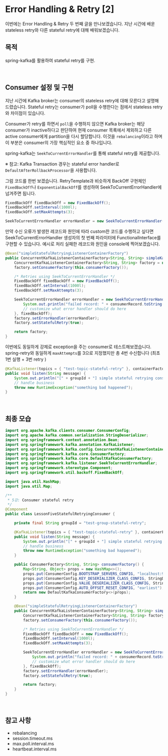 # Error Handling & Retry [2]
이번에는 Error Handling & Retry 두 번째 글을 만나보겠습니다.
지난 시간에 배운 stateless retry와 다른 stateful retry에 대해 배워보겠습니다.

## 목적
spring-kafka를 활용하여 stateful retry를 구현.

<br/>

## Consumer 설정 및 구현
지난 시간에 Kafka broker는 consumer의 stateless retry에 대해 모른다고 설명해 드렸습니다.
Stateful retry는 consumer가 poll을 수행한다는 점에서 stateless retry와 차이점이 있습니다.

Consumer가 retry를 하면서 `poll`을 수행하지 않으면
Kafka broker는 해당 consumer가 inactive하다고 판단하여
현재 consumer 목록에서 제외하고 다른 active consumer에게 partition을 다시 할당합니다.
이것을 `rebalancing`이라고 하며 이 부분은 consumer의 가장 핵심적인 요소 중 하나입니다.

spring-kafka는 `SeekToCurrentErrorHandler`를 통해 stateful retry를 제공합니다.

※ 참고: Kafka Transaction 경우는 stateful error handler로 `DefaultAfterRollbackProcessor`을 사용합니다.

그럼 코드를 한번 보겠습니다. RetryTemplate과 비슷하게 BackOff 구현체인 `FixedBackOff`나 `ExponentialBackOff`를 생성하여 SeekToCurrentErrorHandler에 넘겨주면 됩니다.
```java
FixedBackOff fixedBackOff = new FixedBackOff();
fixedBackOff.setInterval(1000l);
fixedBackOff.setMaxAttempts(3);

SeekToCurrentErrorHandler errorHandler = new SeekToCurrentErrorHandler(fixedBackOff);
```

만약 수신 오류가 발생한 레코드와 원인에 따라 custom한 코드를 수행하고 싶다면 SeekToCurrentErrorHandler 생성자의 첫 번째 파라미터에 FunctionalInterface를 구현할 수 있습니다.
예시로 처리 실패한 레코드와 원인을 console에 찍어보겠습니다.
```java
@Bean("simpleStatefulRetryingListenerContainerFactory")
public ConcurrentKafkaListenerContainerFactory<String, String> simpleKafkaListenerContainerFactory() {
    ConcurrentKafkaListenerContainerFactory<String, String> factory = new ConcurrentKafkaListenerContainerFactory<>();
    factory.setConsumerFactory(this.consumerFactory());

    /* Retries using SeekToCurrentErrorHandler */
    FixedBackOff fixedBackOff = new FixedBackOff();
    fixedBackOff.setInterval(1000l);
    fixedBackOff.setMaxAttempts(3);

    SeekToCurrentErrorHandler errorHandler = new SeekToCurrentErrorHandler((consumerRecord, e) -> {
        System.out.println("failed record: " + consumerRecord.toString() + " , reason: " + e.getMessage());
        // customize what error handler should do here
    }, fixedBackOff);
    factory.setErrorHandler(errorHandler);
    factory.setStatefulRetry(true);

    return factory;
}
```

이번에도 동일하게 강제로 exception을 주는 consumer로 테스트해보겠습니다. spring-retry와 동일하게 `maxAttempts`를 3으로 지정했지만 총 4번 수신합니다 (최초 1번 실행 + 3번 retry )
```java
@KafkaListener(topics = { "test-topic-stateful-retry" }, containerFactory = "simpleStatefulRetryingListenerContainerFactory", groupId = groupId)
public void listen(String message) {
    System.out.println("[" + groupId + "] simple stateful retrying consumer : " + message);
    // handle business
    throw new RuntimeException("something bad happened");
}
```

<br/>

## 최종 모습
```java
import org.apache.kafka.clients.consumer.ConsumerConfig;
import org.apache.kafka.common.serialization.StringDeserializer;
import org.springframework.context.annotation.Bean;
import org.springframework.kafka.annotation.KafkaListener;
import org.springframework.kafka.config.ConcurrentKafkaListenerContainerFactory;
import org.springframework.kafka.core.ConsumerFactory;
import org.springframework.kafka.core.DefaultKafkaConsumerFactory;
import org.springframework.kafka.listener.SeekToCurrentErrorHandler;
import org.springframework.stereotype.Component;
import org.springframework.util.backoff.FixedBackOff;

import java.util.HashMap;
import java.util.Map;

/**
 * 5강: Consumer stateful retry
 */
@Component
public class LessonFiveStatefulRetryingConsumer {

    private final String groupId = "test-group-stateful-retry";

    @KafkaListener(topics = { "test-topic-stateful-retry" }, containerFactory = "simpleStatefulRetryingListenerContainerFactory", groupId = groupId)
    public void listen(String message) {
        System.out.println("[" + groupId + "] simple stateful retrying consumer : " + message);
        // handle business
        throw new RuntimeException("something bad happened");
    }

    public ConsumerFactory<String, String> consumerFactory() {
        Map<String, Object> props = new HashMap<>();
        props.put(ConsumerConfig.BOOTSTRAP_SERVERS_CONFIG, "localhost:9092");
        props.put(ConsumerConfig.KEY_DESERIALIZER_CLASS_CONFIG, StringDeserializer.class);
        props.put(ConsumerConfig.VALUE_DESERIALIZER_CLASS_CONFIG, StringDeserializer.class);
        props.put(ConsumerConfig.AUTO_OFFSET_RESET_CONFIG, "earliest");
        return new DefaultKafkaConsumerFactory<>(props);
    }

    @Bean("simpleStatefulRetryingListenerContainerFactory")
    public ConcurrentKafkaListenerContainerFactory<String, String> simpleKafkaListenerContainerFactory() {
        ConcurrentKafkaListenerContainerFactory<String, String> factory = new ConcurrentKafkaListenerContainerFactory<>();
        factory.setConsumerFactory(this.consumerFactory());

        /* Retries using SeekToCurrentErrorHandler */
        FixedBackOff fixedBackOff = new FixedBackOff();
        fixedBackOff.setInterval(1000l);
        fixedBackOff.setMaxAttempts(3);

        SeekToCurrentErrorHandler errorHandler = new SeekToCurrentErrorHandler((consumerRecord, e) -> {
            System.out.println("failed record: " + consumerRecord.toString() + " , reason: " + e.getMessage());
            // customize what error handler should do here
        }, fixedBackOff);
        factory.setErrorHandler(errorHandler);
        factory.setStatefulRetry(true);

        return factory;
    }
}
```

<br/>

## 참고 사항
* rebalancing
* session.timeout.ms
* max.poll.interval.ms
* heartbeat.interval.ms